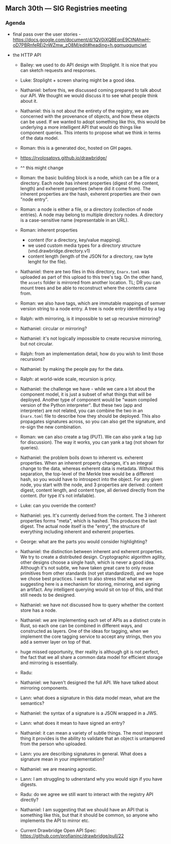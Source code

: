 ## March 30th — SIG Registries meeting

### Agenda

- final pass over the user stories - https://docs.google.com/document/d/1QV0iXQBEqnE9CtNAhwH-oD7PBRnfeREj2nWZmw_zO8M/edit#heading=h.gqmuqgumciwt

- the HTTP API
    - Bailey: we used to do API design with Stoplight. It is nice that you can sketch requests and responses.
    - Luke: Stoplight + screen sharing might be a good idea.
    - Nathaniel: before this, we discussed coming prepared to talk about our API. We thought we would discuss it to see what people think about it.
    - Nathaniel: this is not about the entirety of the registry, we are concerned with the provenance of objects, and how these objects can be used. If we wanted to adopt something like this, this would be underlying a more intelligent API that would do things like component queries. This intents to propose what we think in terms of the data model.
    - Roman: this is a generated doc, hosted on GH pages.
    - https://rvolosatovs.github.io/drawbridge/
    - ^^ this might change
    - Roman: the basic building block is a node, which can be a file or a directory. Each node has inheret properties (digest of the content, length) and exherent properties (where did it come from). The inherent properties are the hash, exherent properties are their own "node entry".
    - Roman: a node is either a file, or a directory (collection of node entries). A node may belong to multiple directory nodes. A directory is a case-sensitive name (representable in an URL).
    - Roman: inherent properties
        - content (for a directory, key/value mapping).
        - we used custom media types for a directory structure (vnd.drawbridge.directory.v1)
        - content length (length of the JSON for a directory, raw byte lenght for the file).
    - Nathaniel: there are two files in this directory, `Enarx.toml` was uploaded as part of this upload to this tree's tag. On the other hand, the `assets` folder is mirrored from another location. TL; DR you can mount trees and be able to reconstruct where the contents came from.
    - Roman: we also have tags, which are immutable mappings of semver version string to a node entry. A tree is node entry identified by a tag
    - Ralph: with mirroring, is it impossible to set up recursive mirroring?
    - Nathaniel: circular or mirroring?
    - Nathaniel: it's not logically impossible to create recursive mirroring, but not circular.
    - Ralph: from an implementation detail, how do you wish to limit those recursions?
    - Nathaniel: by making the people pay for the data.
    - Ralph: at world-wide scale, recursion is pricy.
    - Nathaniel: the challenge we have - while we care a lot about the component model, it is just a subset of what things that will be deployed. Another type of component would be "wasm compiled version of the Python interpreter". But these two (app and interpreter) are not related, you can combine the two in an `Enarx.toml` file to describe how they should be deployed. This also propagates signatures across, so you can also get the signature, and re-sign the new combination.
    - Roman: we can also create a tag (PUT). We can also yank a tag (up for discussion). The way it works, you can yank a tag (not shown for queries).
    - Nathaniel: the problem boils down to inherent vs. exherent properties. When an inherent property changes, it's an integral change to the data, whereas exherent data is metadata. Without this separation, the top-level of the Merkle tree would be a different hash, so you would have to introspect into the object. For any given node, you start with the node, and 3 properties are derived: content digest, content length, and content type, all derived directly from the content. (for type it's not infallable).
    - Luke: can you override the content?
    - Nathaniel: yes. It's currently derived from the content. The 3 inherent properties forms "meta", which is hashed. This produces the last digest. The actual node itself is the "entry", the structure of everything including inherent and exherent properties.
    - George: what are the parts you would consider highlighting?
    - Nathaniel: the distinction between inherent and exherent properties. We try to create a distributed design. Cryptographic algorithm agility, other designs choose a single hash, which is never a good idea. Although it's not subtle, we have taken great care to only reuse primitives from other standards (not yet standardized), and we hope we chose best practices. I want to also stress that what we are suggesting here is a mechanism for storing, mirroring, and signing an artifact. Any intelligent querying would sit on top of this, and that still needs to be designed.
    - Nathaniel: we have not discussed how to query whether the content store has a node.
    - Nathaniel: we are implementing each set of APIs as a distinct crate in Rust, so each one can be combined in different ways, and constructed as layers. One of the ideas for tagging, when we implement the core tagging service to accept any strings, then you add a semver layer on top of that.

    - huge missed opportunity, ther reality is although git is not perfect, the fact that we all share a common data model for efficient storage and mirroring is essentially.
    - Radu:
    - Nathaniel: we haven't designed the full API. We have talked about mirroring components.
    - Lann: what does a signature in this data model mean, what are the semantics?
    - Nathaniel: the syntax of a signature is a JSON wrapped in a JWS.
    - Lann: what does it mean to have signed an entry?
    - Nathaniel: it can mean a variety of subtle things. The most imporant thing it provides is the ability to validate that an object is untampered from the person who uploaded.
    - Lann: you are describing signatures in general. What does a signature mean in your implementation?
    -  Nathaniel: we are meaning agnostic.
    -  Lann: I am struggling to udnerstand why you would sign if you have digests.
    -  Radu: do we agree we still want to interact with the registry API directly?
    -  Nathaniel: I am suggesting that we should have an API that is something like this, but that it should be common, so anyone who implements the API to mirror etc.
    -  Current Drawbridge Open API Spec: https://github.com/profianinc/drawbridge/pull/22
